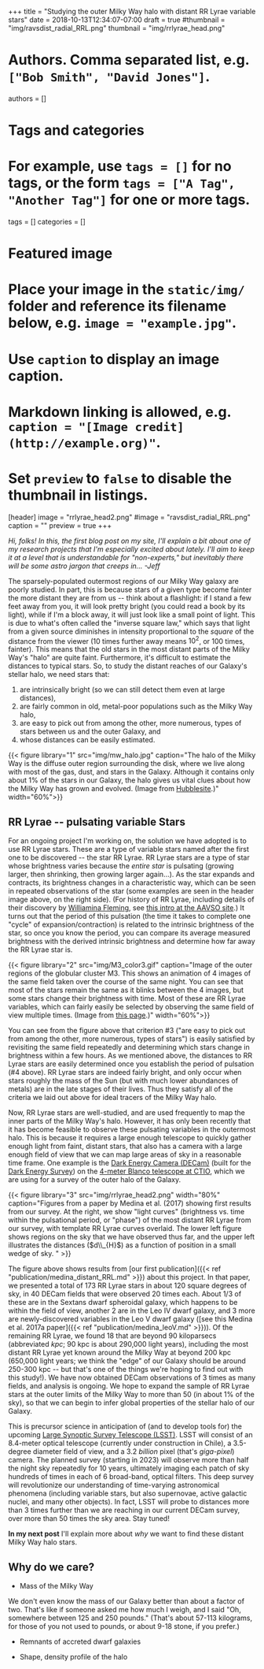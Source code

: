 +++
title = "Studying the outer Milky Way halo with distant RR Lyrae variable stars"
date = 2018-10-13T12:34:07-07:00
draft = true
#thumbnail = "img/ravsdist_radial_RRL.png"
thumbnail = "img/rrlyrae_head.png"

# Authors. Comma separated list, e.g. `["Bob Smith", "David Jones"]`.
authors = []

# Tags and categories
# For example, use `tags = []` for no tags, or the form `tags = ["A Tag", "Another Tag"]` for one or more tags.
tags = []
categories = []

# Featured image
# Place your image in the `static/img/` folder and reference its filename below, e.g. `image = "example.jpg"`.
# Use `caption` to display an image caption.
#   Markdown linking is allowed, e.g. `caption = "[Image credit](http://example.org)"`.
# Set `preview` to `false` to disable the thumbnail in listings.
[header]
image = "rrlyrae_head2.png"
#image = "ravsdist_radial_RRL.png"
caption = ""
preview = true
+++

_Hi, folks! In this, the first blog post on my site, I'll explain a bit about one of my research projects that I'm especially excited about lately. I'll aim to keep it at a level that is understandable for "non-experts," but inevitably there will be some astro jargon that creeps in... -Jeff_

The sparsely-populated outermost regions of our Milky Way galaxy are poorly studied. In part, this is because stars of a given type become fainter the more distant they are from us -- think about a flashlight: if I stand a few feet away from you, it will look pretty bright (you could read a book by its light), while if I'm a block away, it will just look like a small point of light. This is due to what's often called the "inverse square law," which says that light from a given source diminishes in intensity proportional to the _square_ of the distance from the viewer (10 times further away means $10^2$, or 100 times, fainter). This means that the old stars in the most distant parts of the Milky Way's "halo" are quite faint. Furthermore, it's difficult to estimate the distances to typical stars. So, to study the distant reaches of our Galaxy's stellar halo, we need stars that:

1. are intrinsically bright (so we can still detect them even at large distances),
2. are fairly common in old, metal-poor populations such as the Milky Way halo,
3. are easy to pick out from among the other, more numerous, types of stars between us and the outer Galaxy, and
4. whose distances can be easily estimated.

{{< figure library="1" src="img/mw_halo.jpg" caption="The halo of the Milky Way is the diffuse outer region surrounding the disk, where we live along with most of the gas, dust, and stars in the Galaxy. Although it contains only about 1% of the stars in our Galaxy, the halo gives us vital clues about how the Milky Way has grown and evolved. (Image from [Hubblesite](http://hubblesite.org/image/3051).)" width="60%">}}

## RR Lyrae -- pulsating variable Stars

For an ongoing project I'm working on, the solution we have adopted is to use RR Lyrae stars. These are a type of variable stars named after the first one to be discovered -- the star RR Lyrae. RR Lyrae stars are a type of star whose brightness varies because the _entire star_ is pulsating (growing larger, then shrinking, then growing larger again...). As the star expands and contracts, its brightness changes in a characteristic way, which can be seen in repeated observations of the star (some examples are seen in the header image above, on the right side). (For history of RR Lyrae, including details of their discovery by [Williamina Fleming](https://en.wikipedia.org/wiki/Williamina_Fleming), see [this intro at the AAVSO site](https://www.aavso.org/vsots_rrlyr).) It turns out that the period of this pulsation (the time it takes to complete one "cycle" of expansion/contraction) is related to the intrinsic brightness of the star, so once you know the period, you can compare its average measured brightness with the derived intrinsic brightness and determine how far away the RR Lyrae star is.

{{< figure library="2" src="img/M3_color3.gif" caption="Image of the outer regions of the globular cluster M3. This shows an animation of 4 images of the same field taken over the course of the same night. You can see that most of the stars remain the same as it blinks between the 4 images, but some stars change their brightness with time. Most of these are RR Lyrae variables, which can fairly easily be selected by observing the same field of view multiple times. (Image from [this page](https://www.astro.princeton.edu/~jhartman/M3_movies.html).)" width="60%">}}

You can see from the figure above that criterion #3 ("are easy to pick out from among the other, more numerous, types of stars") is easily satisfied by revisiting the same field repeatedly and determining which stars change in brightness within a few hours. As we mentioned above, the distances to RR Lyrae stars are easily determined once you establish the period of pulsation (#4 above). RR Lyrae stars are indeed fairly bright, and only occur when stars roughly the mass of the Sun (but with much lower abundances of metals) are in the late stages of their lives. Thus they satisfy all of the criteria we laid out above for ideal tracers of the Milky Way halo.

Now, RR Lyrae stars are well-studied, and are used frequently to map the inner parts of the Milky Way's halo. However, it has only been recently that it has become feasible to observe these pulsating variables in the outermost halo. This is because it requires a large enough telescope to quickly gather enough light from faint, distant stars, that also has a camera with a large enough field of view that we can map large areas of sky in a reasonable time frame. One example is the [Dark Energy Camera (DECam)](https://www.darkenergysurvey.org/the-des-project/instrument/) (built for the [Dark Energy Survey](https://www.darkenergysurvey.org/)) on the [4-meter Blanco telescope at CTIO](http://www.ctio.noao.edu/noao/content/Victor-Blanco-4-m-Telescope), which we are using for a survey of the outer halo of the Galaxy.


{{< figure library="3" src="img/rrlyrae_head2.png" width="80%" caption="Figures from a paper by Medina et al. (2017) showing first results from our survey. At the right, we show \"light curves\" (brightness vs. time within the pulsational period, or \"phase\") of the most distant RR Lyrae from our survey, with template RR Lyrae curves overlaid. The lower left figure shows regions on the sky that we have observed thus far, and the upper left illustrates the distances ($d\\_{H}$) as a function of position in a small wedge of sky. " >}}

The figure above shows results from [our first publication]({{< ref "publication/medina_distant_RRL.md" >}}) about this project. In that paper, we presented a total of 173 RR Lyrae stars in about 120 square degrees of sky, in 40 DECam fields that were observed 20 times each. About 1/3 of these are in the Sextans dwarf spheroidal galaxy, which happens to be within the field of view, another 2 are in the Leo IV dwarf galaxy, and 3 more are newly-discovered variables in the Leo V dwarf galaxy ([see this Medina et al. 2017a paper]({{< ref "publication/medina_leoV.md" >}})). Of the remaining RR Lyrae, we found 18 that are beyond 90 kiloparsecs (abbreviated _kpc_; 90 kpc is about 290,000 light years), including the most distant RR Lyrae yet known around the Milky Way at beyond 200 kpc (650,000 light years; we think the "edge" of our Galaxy should be around 250-300 kpc -- but that's one of the things we're hoping to find out with this study!). We have now obtained DECam observations of 3 times as many fields, and analysis is ongoing. We hope to expand the sample of RR Lyrae stars at the outer limits of the Milky Way to more than 50 (in about 1% of the sky), so that we can begin to infer global properties of the stellar halo of our Galaxy.

This is precursor science in anticipation of (and to develop tools for) the upcoming [Large Synoptic Survey Telescope (LSST)](https://www.lsst.org/). LSST will consist of an 8.4-meter optical telescope (currently under construction in Chile), a 3.5-degree diameter field of view, and a 3.2 _billion_ pixel (that's _giga-pixel_) camera. The planned survey (starting in 2023) will observe more than half the night sky repeatedly for 10 years, ultimately imaging each patch of sky hundreds of times in each of 6 broad-band, optical filters. This deep survey will revolutionize our understanding of time-varying astronomical phenomena (including variable stars, but also supernovae, active galactic nuclei, and many other objects). In fact, LSST will probe to distances more than 3 times further than we are reaching in our current DECam survey, over more than 50 times the sky area. Stay tuned!

**In my next post** I'll explain more about _why_ we want to find these distant Milky Way halo stars.

## Why do we care?

- Mass of the Milky Way

We don't even know the mass of our Galaxy better than about a factor of two. That's like if someone asked me how much I weigh, and I said "Oh, somewhere between 125 and 250 pounds." (That's about 57-113 kilograms, for those of you not used to pounds, or about 9-18 stone, if you prefer.)

- Remnants of accreted dwarf galaxies

- Shape, density profile of the halo
